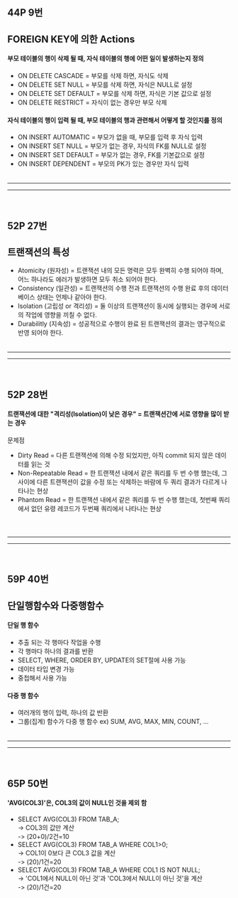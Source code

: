## 44P 9번 

## FOREIGN KEY에 의한 Actions

#### 부모 테이블의 행이 삭제 될 때, 자식 테이블의 행에 어떤 일이 발생하는지 정의
- ON DELETE CASCADE = 부모를 삭제 하면, 자식도 삭제
- ON DELETE SET NULL = 부모를 삭제 하면, 자식은 NULL로 설정
- ON DELETE SET DEFAULT = 부모를 삭제 하면, 자식은 기본 값으로 설정
- ON DELETE RESTRICT = 자식이 없는 경우만 부모 삭제  

#### 자식 테이블의 행이 입력 될 때, 부모 테이블의 행과 관련해서 어떻게 할 것인지를 정의
- ON INSERT AUTOMATIC = 부모가 없을 때, 부모를 입력 후 자식 입력
- ON INSERT SET NULL = 부모가 없는 경우, 자식의 FK를 NULL로 설정
- ON INSERT SET DEFAULT = 부모가 없는 경우, FK를 기본값으로 설정
- ON INSERT DEPENDENT = 부모의 PK가 있는 경우만 자식 입력  
  　  
---  
---  
  　  
## 52P 27번

## 트랜잭션의 특성
- Atomicity (원자성) = 트랜잭션 내의 모든 명력은 모두 완벽히 수행 되어야 하며, 어느 하나라도 에러가 발생하면 모두 취소 되어야 한다.
- Consistency (일관성) = 트랜잭션의 수행 전과 트랜잭션의 수행 완료 후의 데이터베이스 상태는 언제나 같아야 한다.
- Isolation (고립성 or 격리성) = 둘 이상의 트랜잭션이 동시에 실행되는 경우에 서로의 작업에 영향을 끼칠 수 없다.
- Durabilitly (지속성) = 성공적으로 수행이 완료 된 트랜잭션의 결과는 영구적으로 반영 되어야 한다.  
  　  
---  
---  
  　  
## 52P 28번

#### 트랜잭션에 대한 "격리성(Isolation)이 낮은 경우" = 트랜잭션간에 서로 영향을 많이 받는 경우

문제점
- Dirty Read = 다른 트랜잭션에 의해 수정 되었지만, 아직 commit 되지 않은 데이터를 읽는 것
- Non-Repeatable Read = 한 트랜잭션 내에서 같은 쿼리를 두 번 수행 했는데, 그 사이에 다른 트랜잭션이 값을 수정 또는 삭제하는 바람에 두 쿼리 결과가 다르게 나타나는 현상
- Phantom Read = 한 트랜잭션 내에서 같은 쿼리를 두 번 수행 했는데, 첫번째 쿼리에서 없던 유령 레코드가 두번째 쿼리에서 나타나는 현상  
　  
　  
---  
---  
  　  
## 59P 40번

## 단일행함수와 다중행함수

#### 단일 행 함수
- 추출 되는 각 행마다 작업을 수행
- 각 행마다 하나의 결과를 반환
- SELECT, WHERE, ORDER BY, UPDATE의 SET절에 사용 가능
- 데이터 타입 변경 가능
- 중첩해서 사용 가능

#### 다중 행 함수
- 여러개의 행이 입력, 하나의 값 반환
- 그룹(집계) 함수가 다중 행 함수
  ex) SUM, AVG, MAX, MIN, COUNT, ...  
  　  
---  
---  
  　  
## 65P 50번

#### 'AVG(COL3)'은, COL3의 값이 NULL인 것을 제외 함

- SELECT AVG(COL3) FROM TAB_A;  
  -> COL3의 값만 계산  
  -> (20+0)/2건=10
- SELECT AVG(COL3) FROM TAB_A WHERE COL1>0;  
  -> COL1이 0보다 큰 COL3 값을 계산  
  -> (20)/1건=20
- SELECT AVG(COL3) FROM TAB_A WHERE COL1 IS NOT NULL;  
  -> 'COL1에서 NULL이 아닌 것'과 'COL3에서 NULL이 아닌 것'을 계산  
  -> (20)/1건=20
